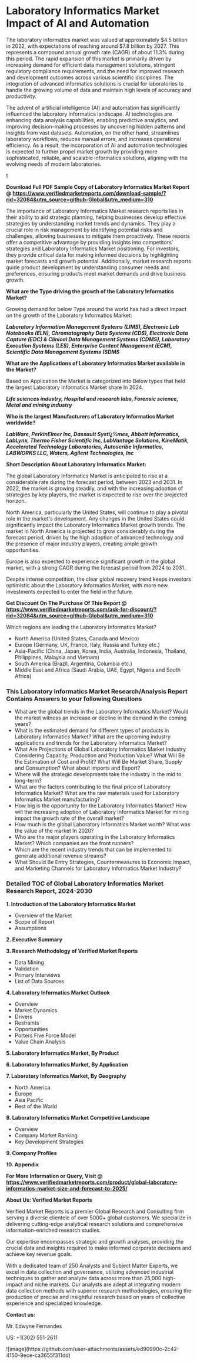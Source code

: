 <h1>Laboratory Informatics Market Impact of AI and Automation</h1><p>The laboratory informatics market was valued at approximately $4.5 billion in 2022, with expectations of reaching around $7.8 billion by 2027. This represents a compound annual growth rate (CAGR) of about 11.3% during this period. The rapid expansion of this market is primarily driven by increasing demand for efficient data management solutions, stringent regulatory compliance requirements, and the need for improved research and development outcomes across various scientific disciplines. The integration of advanced informatics solutions is crucial for laboratories to handle the growing volume of data and maintain high levels of accuracy and productivity.</p><p>The advent of artificial intelligence (AI) and automation has significantly influenced the laboratory informatics landscape. AI technologies are enhancing data analysis capabilities, enabling predictive analytics, and improving decision-making processes by uncovering hidden patterns and insights from vast datasets. Automation, on the other hand, streamlines laboratory workflows, reduces manual errors, and increases operational efficiency. As a result, the incorporation of AI and automation technologies is expected to further propel market growth by providing more sophisticated, reliable, and scalable informatics solutions, aligning with the evolving needs of modern laboratories.</p>t</p><p id="" class=""><strong>Download Full PDF Sample Copy of Laboratory Informatics Market Report @ <a href="https://www.verifiedmarketreports.com/download-sample/?rid=32084&utm_source=github-Global&utm_medium=310" target="_blank">https://www.verifiedmarketreports.com/download-sample/?rid=32084&utm_source=github-Global&utm_medium=310</a></strong></p><p>The importance of&nbsp;Laboratory Informatics Market research reports lies in their ability to aid strategic planning, helping businesses develop effective strategies by understanding market trends and dynamics. They play a crucial role in risk management by identifying potential risks and challenges, allowing businesses to mitigate them proactively. These reports offer a competitive advantage by providing insights into competitors' strategies and Laboratory Informatics Market positioning. For investors, they provide critical data for making informed decisions by highlighting market forecasts and growth potential. Additionally, market research reports guide product development by understanding consumer needs and preferences, ensuring products meet market demands and drive business growth.</p><p><strong>What are the&nbsp;Type driving the growth of the Laboratory Informatics Market?</strong></p><p id="" class="">Growing demand for below Type around the world has had a direct impact on the growth of the Laboratory Informatics Market:</p><em><strong>Laboratory Information Management Systems (LIMS), Electronic Lab Notebooks (ELN), Chromatography Data Systems (CDS), Electronic Data Capture (EDC) & Clinical Data Management Systems (CDMS), Laboratory Execution Systems (LES), Enterprise Content Management (ECM), Scientific Data Management Systems (SDMS</strong></em></p><strong>What are the&nbsp;Applications&nbsp;of Laboratory Informatics Market available in the Market?</strong></p><p id="" class="">Based on Application the Market is categorized into Below types that held the largest Laboratory Informatics Market share In 2024.</p><em><strong>Life sciences industry, Hospital and research labs, Forensic science, Metal and mining industry</strong></em></p><strong>Who is the largest Manufacturers of Laboratory Informatics Market worldwide?</strong></p><p><em><strong>LabWare, PerkinElmer Inc, Dassault Systï¿½mes, Abbott Informatics, LabLynx, Thermo Fisher Scientific Inc, LabVantage Solutions, KineMatik, Accelerated Technology Laboratories, Autoscribe Informatics, LABWORKS LLC, Waters, Agilent Technologies, Inc</strong></em></p><p id="" class=""><strong>Short Description About Laboratory Informatics Market:</strong></p><p>The global Laboratory Informatics Market is anticipated to rise at a considerable rate during the forecast period, between 2023 and 2031. In 2022, the market is growing steadily, and with the increasing adoption of strategies by key players, the market is expected to rise over the projected horizon.</p><p>North America, particularly the United States, will continue to play a pivotal role in the market's development. Any changes in the United States could significantly impact the Laboratory Informatics Market growth trends. The market in North America is projected to grow considerably during the forecast period, driven by the high adoption of advanced technology and the presence of major industry players, creating ample growth opportunities.</p><p>Europe is also expected to experience significant growth in the global market, with a strong CAGR during the forecast period from 2024 to 2031.</p><p>Despite intense competition, the clear global recovery trend keeps investors optimistic about the Laboratory Informatics Market, with more new investments expected to enter the field in the future.</p><p id="" class=""><strong>Get Discount On The Purchase Of This Report @ <a href="https://www.verifiedmarketreports.com/ask-for-discount/?rid=32084&utm_source=github-Global&utm_medium=310" target="_blank">https://www.verifiedmarketreports.com/ask-for-discount/?rid=32084&utm_source=github-Global&utm_medium=310</a></strong></p>Which regions are leading the Laboratory Informatics Market?</p><ul><li>North America (United States, Canada and Mexico)</li><li>Europe (Germany, UK, France, Italy, Russia and Turkey etc.)</li><li>Asia-Pacific (China, Japan, Korea, India, Australia, Indonesia, Thailand, Philippines, Malaysia and Vietnam)</li><li>South America (Brazil, Argentina, Columbia etc.)</li><li>Middle East and Africa (Saudi Arabia, UAE, Egypt, Nigeria and South Africa)</li></ul><h3 id="" class="">This Laboratory Informatics Market Research/Analysis Report Contains Answers to your following Questions</h3><ul><li>What are the global trends in the Laboratory Informatics Market? Would the market witness an increase or decline in the demand in the coming years?</li><li>What is the estimated demand for different types of products in Laboratory Informatics Market? What are the upcoming industry applications and trends for the Laboratory Informatics Market?</li><li>What Are Projections of Global Laboratory Informatics Market Industry Considering Capacity, Production and Production Value? What Will Be the Estimation of Cost and Profit? What Will Be Market Share, Supply and Consumption? What about imports and Export?</li><li>Where will the strategic developments take the industry in the mid to long-term?</li><li>What are the factors contributing to the final price of Laboratory Informatics Market? What are the raw materials used for Laboratory Informatics Market manufacturing?</li><li>How big is the opportunity for the Laboratory Informatics Market? How will the increasing adoption of Laboratory Informatics Market for mining impact the growth rate of the overall market?</li><li>How much is the global Laboratory Informatics Market worth? What was the value of the market In 2020?</li><li>Who are the major players operating in the Laboratory Informatics Market? Which companies are the front runners?</li><li>Which are the recent industry trends that can be implemented to generate additional revenue streams?</li><li>What Should Be Entry Strategies, Countermeasures to Economic Impact, and Marketing Channels for Laboratory Informatics Market Industry?</li></ul><h3 id="" class="">Detailed TOC of Global Laboratory Informatics Market Research Report, 2024-2030</h3><p id="" class=""><strong>1. Introduction of the Laboratory Informatics Market</strong></p><ul><li>Overview of the Market</li><li>Scope of Report</li><li>Assumptions</li></ul><p id="" class=""><strong>2. Executive Summary</strong></p><p id="" class=""><strong>3. Research Methodology of Verified Market Reports</strong></p><ul><li>Data Mining</li><li>Validation</li><li>Primary Interviews</li><li>List of Data Sources</li></ul><p id="" class=""><strong>4. Laboratory Informatics Market Outlook</strong></p><ul><li>Overview</li><li>Market Dynamics</li><li>Drivers</li><li>Restraints</li><li>Opportunities</li><li>Porters Five Force Model</li><li>Value Chain Analysis</li></ul><p id="" class=""><strong>5. Laboratory Informatics Market, By Product</strong></p><p id="" class=""><strong>6. Laboratory Informatics Market, By Application</strong></p><p id="" class=""><strong>7. Laboratory Informatics Market, By Geography</strong></p><ul><li>North America</li><li>Europe</li><li>Asia Pacific</li><li>Rest of the World</li></ul><p id="" class=""><strong>8. Laboratory Informatics Market Competitive Landscape</strong></p><ul><li>Overview</li><li>Company Market Ranking</li><li>Key Development Strategies</li></ul><p id="" class=""><strong>9. Company Profiles</strong></p><p id="" class=""><strong>10. Appendix</strong></p><p id="" class=""><strong>For More Information or Query, Visit @ <a href="https://www.verifiedmarketreports.com/product/global-laboratory-informatics-market-size-and-forecast-to-2025/" target="_blank">https://www.verifiedmarketreports.com/product/global-laboratory-informatics-market-size-and-forecast-to-2025/</a></strong></p><p id="" class=""><strong>About Us: Verified Market Reports</strong></p><p id="" class="">Verified Market Reports is a premier Global Research and Consulting firm serving a diverse clientele of over 5000+ global customers. We specialize in delivering cutting-edge analytical research solutions and comprehensive information-enriched research studies.</p><p id="" class="">Our expertise encompasses strategic and growth analyses, providing the crucial data and insights required to make informed corporate decisions and achieve key revenue goals.</p><p id="" class="">With a dedicated team of 250 Analysts and Subject Matter Experts, we excel in data collection and governance, utilizing advanced industrial techniques to gather and analyze data across more than 25,000 high-impact and niche markets. Our analysts are adept at integrating modern data collection methods with superior research methodologies, ensuring the production of precise and insightful research based on years of collective experience and specialized knowledge.</p><p id="" class=""><strong>Contact us:</strong></p><p id="" class="">Mr. Edwyne Fernandes</p><p id="" class="">US: +1(302) 551-2611</p>
![image](https://github.com/user-attachments/assets/ed90990c-2c42-4150-9ece-ca3655f311dd)
